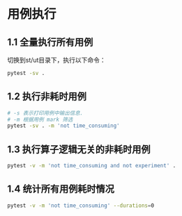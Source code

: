 # 用例执行
## 1.1 全量执行所有用例
切换到st/ut目录下，执行以下命令：
```bash
pytest -sv . 
```
## 1.2 执行非耗时用例
```bash
# -s 表示打印用例中输出信息.
# -m 根据用例 mark 筛选
pytest -sv . -m 'not time_consuming'
```

## 1.3 执行算子逻辑无关的非耗时用例
```bash
pytest -v -m 'not time_consuming and not experiment' .
```

## 1.4 统计所有用例耗时情况
```bash
pytest -v -m 'not time_consuming' --durations=0
```